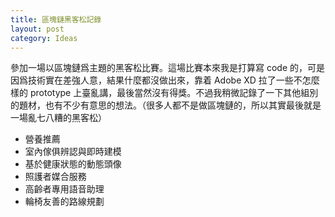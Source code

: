 ```yaml
---
title: 區塊鏈黑客松記錄
layout: post
category: Ideas
---
```


參加一場以區塊鏈爲主題的黑客松比賽。這場比賽本來我是打算寫 code 的，可是因爲技術實在差強人意，結果什麼都沒做出來，靠着 Adobe XD 拉了一些不怎麼樣的 prototype 上臺亂講，最後當然沒有得獎。不過我稍微記錄了一下其他組別的題材，也有不少有意思的想法。（很多人都不是做區塊鏈的，所以其實最後就是一場亂七八糟的黑客松）

- 營養推薦
- 室內傢俱辨認與即時建模
- 基於健康狀態的動態頭像
- 照護者媒合服務
- 高齡者專用語音助理
- 輪椅友善的路線規劃
